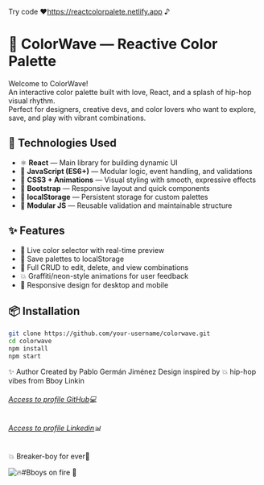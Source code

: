 Try code ♥https://reactcolorpalete.netlify.app ♪
# 🎨 ColorWave — Reactive Color Palette

Welcome to ColorWave!  
An interactive color palette built with love, React, and a splash of hip-hop visual rhythm.  
Perfect for designers, creative devs, and color lovers who want to explore, save, and play with vibrant combinations.

## 🚀 Technologies Used

- ⚛️ **React** — Main library for building dynamic UI
- 🎯 **JavaScript (ES6+)** — Modular logic, event handling, and validations
- 💅 **CSS3 + Animations** — Visual styling with smooth, expressive effects
- 🧱 **Bootstrap** — Responsive layout and quick components
- 💾 **localStorage** — Persistent storage for custom palettes
- 🧩 **Modular JS** — Reusable validation and maintainable structure

## ✨ Features

- 🎨 Live color selector with real-time preview
- 🧠 Save palettes to localStorage
- 🔄 Full CRUD to edit, delete, and view combinations
- 💥 Graffiti/neon-style animations for user feedback
- 📱 Responsive design for desktop and mobile

## 📦 Installation

```bash
git clone https://github.com/your-username/colorwave.git
cd colorwave
npm install
npm start
```
✨ Author
Created by Pablo Germán Jiménez
Design inspired by 💥 hip-hop vibes from Bboy Linkin

###### [Access to profile GitHub](https://github.com/Pablo-German-Jimenez)💻
###### [Access to profile Linkedin](https://www.linkedin.com/in/pablo-german-jimenez-0b706a200/)📊

💥 Breaker-boy for ever🎵 

 ![🔥#Bboys on fire 🎵 ](https://media4.giphy.com/media/v1.Y2lkPTc5MGI3NjExeG11M2dtOHdnYWUxN3N6NTFoZ2t5Z24xcmV5djJjcjI4ODlyZ3duZSZlcD12MV9pbnRlcm5hbF9naWZfYnlfaWQmY3Q9Zw/ANFZtmUiXncuUmKMwY/giphy.gif)
